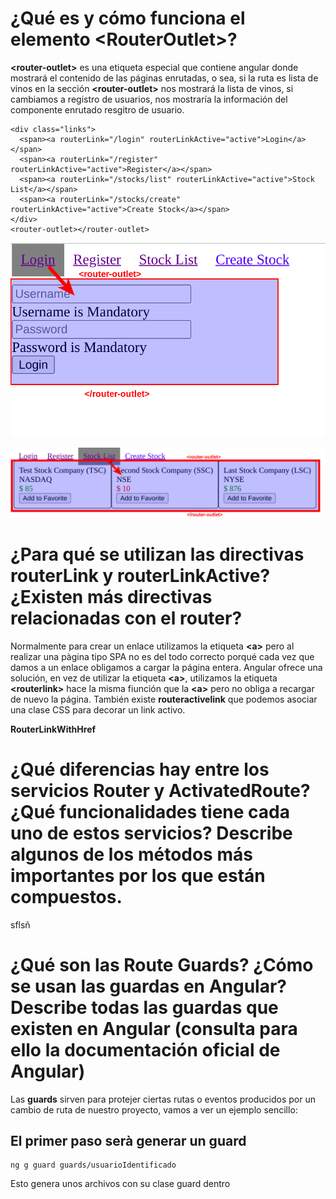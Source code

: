 # ¿Qué es y cómo funciona el elemento \<RouterOutlet>?
**\<router-outlet>** es una etiqueta especial que contiene angular donde mostrará el contenido de las páginas enrutadas, o sea, si la ruta es lista de vinos en la sección **\<router-outlet>** nos mostrará la lista de vinos, si cambiamos a registro de usuarios, nos mostraría la información del componente enrutado resgitro de usuario.
~~~
<div class="links">
  <span><a routerLink="/login" routerLinkActive="active">Login</a></span>
  <span><a routerLink="/register" routerLinkActive="active">Register</a></span>
  <span><a routerLink="/stocks/list" routerLinkActive="active">Stock List</a></span>
  <span><a routerLink="/stocks/create" routerLinkActive="active">Create Stock</a></span>
</div>
<router-outlet></router-outlet>
~~~
![router-outlet](img/router-outlet.png)

![router-outlet](img/router-outlet2.png)

# ¿Para qué se utilizan las directivas routerLink y routerLinkActive? ¿Existen más directivas relacionadas con el router?

Normalmente para crear un enlace utilizamos la etiqueta **\<a>** pero al realizar una pàgina tipo SPA no es del todo correcto porqué cada vez que damos a un enlace obligamos a cargar la página entera.
Angular ofrece una solución, en vez de utilizar la etiqueta **\<a>**, utilizamos la etiqueta **\<routerlink>** hace la misma fiunción que la **\<a>** pero no obliga a recargar de nuevo la página.
También existe **routeractivelink** que podemos asociar una clase CSS para decorar un link activo.

**RouterLinkWithHref**

# ¿Qué diferencias hay entre los servicios Router y ActivatedRoute? ¿Qué funcionalidades tiene cada uno de estos servicios? Describe algunos de los métodos más importantes por los que están compuestos.

sflsñ


# ¿Qué son las Route Guards? ¿Cómo se usan las guardas en Angular? Describe todas las guardas que existen en Angular (consulta para ello la documentación oficial de Angular)

Las **guards** sirven para protejer ciertas rutas o eventos producidos por un cambio de ruta de nuestro proyecto, vamos a ver un ejemplo sencillo:

## El primer paso serà generar un **guard**

~~~
ng g guard guards/usuarioIdentificado
~~~

Esto genera unos archivos con su clase guard dentro


